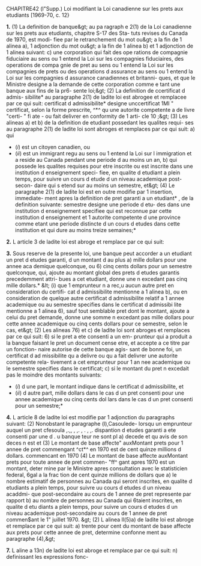 CHAPITRE42 (l"Supp.)
Loi modifiant la Loi canadienne sur les
prets aux etudiants
[1969-70, c. 12}

**1.** (1) La definition de banque&amp;gt; au pa
ragraph e 2(1) de la Loi canadienne sur les
prets aux etudiants, chapitre S-17 des Sta-
tuts revises du Canada de 1970, est modi-
fiee par le retranchement du mot ou&amp;gt; a la
fin de 1 alinea a), 1 adjonction du mot ou&amp;gt;
a la fin de 1 alinea b) et 1 adjonction de
1 alinea suivant:
c) une corporation qui fait des ope
rations de compagnie fiduciaire au sens
ou 1 entend la Loi sur les compagnies
fiduciaires, des operations de compa
gnie de pret au sens ou 1 entend la Loi
sur les compagnies de prets ou des
operations d assurance au sens ou
1 entend la Loi sur les compagnies
d assurance canadiennes et britanni-
ques, et que le Ministre designe a la
demande de cette corporation comme
e tant une banque aux fins de la pr6-
sente loi;&amp;gt;
(2) La definition de ccertificat d admis-
sibilite* au paragraphe 2(1) de ladite loi
est abrogee et remplacee par ce qui suit:
certificat d admissibilite* designe unccertificat
1MI "
certificat, selon la forme prescrite, ^*^
qu une autorite competente a de livre "certi-
"
fi ate -
ou fait delivrer en conformity de 1 arti-
cle 10 ;&amp;gt;
(3) Les alineas a) et b) de la definition
de etudiant possedant les qualites requi-
ses au paragraphe 2(1) de ladite loi sont
abroges et remplaces par ce qui suit:
a) qui
  * (_i_) est un citoyen canadien, ou
  * (_ii_) est un immigrant regu au sens
ou 1 entend la Loi sur I immigration
et a reside au Canada pendant une
periode d au moins un an,
b) qui possede les qualites requises
pour etre inscrite ou est inscrite dans
une institution d enseignement speci-
fiee, en qualite d etudiant a plein
temps, pour suivre un cours d etude
d un niveau academique post-secon-
daire qui s etend sur au moins un
semestre, et&amp;gt;
(4) Le paragraphe 2(1) de ladite loi est
en outre modifie par 1 insertion, immediate-
ment apres la definition de pret garanti
a un etudiant* , de la definition suivante:
semestre designe une periode d etu-
des dans une institution d enseignement
specifiee qui est reconnue par cette
institution d enseignement et 1 autorite
competente d une province comme
etant une periode distincte d un cours
d etudes dans cette institution et qui
dure au moins treize semaines;*

**2.** L article 3 de ladite loi est abroge et
remplace par ce qui suit:

**3.** Sous reserve de la presente loi,
une banque peut accorder a un etudiant
un pret d etudes garanti, d un montant
d au plus
a) mille dollars pour une annee aca
demique quelconque, ou
6) cinq cents dollars pour un semestre
quelconque,
qui, ajoute au montant global des prets
d etudes garantis precedemment attri-
bues a cet etudiant, donne une
n excedant pas cinq mille dollars.*
&amp;lt; (i) que 1 emprunteur n a rec,u aucun
autre pret en consideration du certifi-
cat d admissibilite mentionne a 1 alinea
b), ou en consideration de quelque
autre certificat d admissibilite relatif
a 1 annee academique ou au semestre
specifies dans le certificat d admissibi
lite mentionne a 1 alinea 6), sauf tout
semblable pret dont le montant, ajoute
a celui du pret demande, donne une
somme n excedant pas mille dollars
pour cette annee academique ou cinq
cents dollars pour ce semestre, selon
le cas, et&amp;gt;
(2) Les alineas 76) et c) de ladite loi
sont abroges et remplaces par ce qui suit:
6) si le pret a ete consenti a un em-
prunteur qui a produit a la banque
faisant le pret un document cense etre,
et accepte a ce titre par un fonction-
naire autorise de cette banque agis-
sant de bonne foi, un certificat d ad
missibilite qu a delivre ou qu a fait
delivrer une autorite competente rela-
tivement a cet emprunteur pour 1 an
nee academique ou le semestre specifies
dans le certificat;
c) si le montant du pret n excedait pas
le moindre des montants suivants:
  * (_i_) d une part, le montant indique
dans le certificat d admissibilite, et
  * (_ii_) d autre part, mille dollars dans
le cas d un pret consenti pour une
annee academique ou cinq cents dol
lars dans le cas d un pret consenti
pour un semestre;*

**4.** L article 8 de ladite loi est modifie
par 1 adjonction du paragraphs suivant:
(2) Nonobstant le paragraphe (l),Casoulede-
lorsqu un emprunteur auquel un pret cfesoula
,.,, , ,. , . , ,. dispantion
d etudes garanti a ete consenti par une d . u
banque teur ne sont
pl
a) decede et qu avis de son deces n est
et
(3) Le montant de base affecte" auxMontant
prets pour 1 annee de pret commengant ^ct*^
en 1970 est de cent quinze millions d
dollars. commencant
en 1970
(4) Le montant de base affecte auxMontant
prets pour toute annee de pret commen- "ff^
gant apres 1970 est un montant, deter
mine par le Ministre apres consultation
avec le statisticien federal, 6gal a la frac
tion de cent quinze millions de dollars que
a) le nombre estimatif de personnes au
Canada qui seront inscrites, en qualite
d etudiants a plein temps, pour suivre
uu cours d etudes d un niveau acaddmi-
que post-secondaire au cours de 1 annee
de pret
represente par rapport
b) au nombre de personnes au Canada
qui 6taient inscrites, en qualite d etu
diants a plein temps, pour suivre un
cours d etudes d un niveau academique
post-secondaire au cours de 1 annee de
pret commen$ant le 1" juillet 1970. &amp;gt;
(2) L alinea ll(5)a) de ladite loi est
abroge et remplace par ce qui suit:
a) trente pour cent du montant de
base affecte aux prets pour cette annee
de pret, determine confonne ment au
paragraphe (4),&amp;gt;

**7.** L aline a 13n) de ladite loi est abroge
et remplace par ce qui suit:
n) definissant les expressions fonc-
